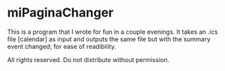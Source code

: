 # miPaginaChanger

This is a program that I wrote for fun in a couple evenings. It takes an .ics file [calendar] as input and outputs the same file but with the summary event changed; for ease of readibility.

All rights reserved. Do not distribute without permission.

